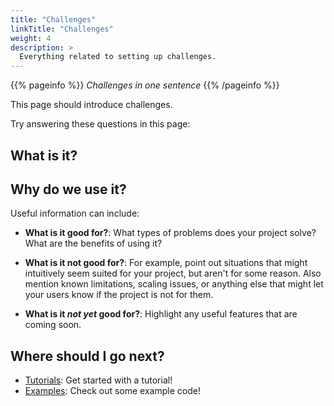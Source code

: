 ```yaml
---
title: "Challenges"
linkTitle: "Challenges"
weight: 4
description: >
  Everything related to setting up challenges.
---
```


{{% pageinfo %}}
*Challenges in one sentence*
{{% /pageinfo %}}

This page should introduce challenges.

Try answering these questions in this page:

## What is it?

## Why do we use it?

Useful information can include: 

* **What is it good for?**: What types of problems does your project solve? What are the benefits of using it?

* **What is it not good for?**: For example, point out situations that might intuitively seem suited for your project, but aren't for some reason. Also mention known limitations, scaling issues, or anything else that might let your users know if the project is not for them.

* **What is it *not yet* good for?**: Highlight any useful features that are coming soon.

## Where should I go next?

* [Tutorials](/docs/extra/tutorials/): Get started with a tutorial!
* [Examples](/docs/extra/examples/): Check out some example code!
